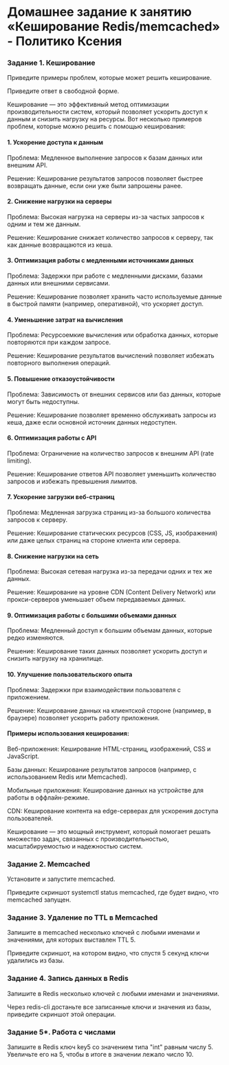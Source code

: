 # Домашнее задание к занятию «Кеширование Redis/memcached» - Политико Ксения


### Задание 1. Кеширование
Приведите примеры проблем, которые может решить кеширование.

Приведите ответ в свободной форме.

Кеширование — это эффективный метод оптимизации производительности систем, который позволяет ускорить доступ к данным и снизить нагрузку на ресурсы. Вот несколько примеров проблем, которые можно решить с помощью кеширования:

#### 1. Ускорение доступа к данным
Проблема: Медленное выполнение запросов к базам данных или внешним API.

Решение: Кеширование результатов запросов позволяет быстрее возвращать данные, если они уже были запрошены ранее.

#### 2. Снижение нагрузки на серверы
Проблема: Высокая нагрузка на серверы из-за частых запросов к одним и тем же данным.

Решение: Кеширование снижает количество запросов к серверу, так как данные возвращаются из кеша.

#### 3. Оптимизация работы с медленными источниками данных
Проблема: Задержки при работе с медленными дисками, базами данных или внешними сервисами.

Решение: Кеширование позволяет хранить часто используемые данные в быстрой памяти (например, оперативной), что ускоряет доступ.

#### 4. Уменьшение затрат на вычисления
Проблема: Ресурсоемкие вычисления или обработка данных, которые повторяются при каждом запросе.

Решение: Кеширование результатов вычислений позволяет избежать повторного выполнения операций.

#### 5. Повышение отказоустойчивости
Проблема: Зависимость от внешних сервисов или баз данных, которые могут быть недоступны.

Решение: Кеширование позволяет временно обслуживать запросы из кеша, даже если основной источник данных недоступен.

#### 6. Оптимизация работы с API
Проблема: Ограничение на количество запросов к внешним API (rate limiting).

Решение: Кеширование ответов API позволяет уменьшить количество запросов и избежать превышения лимитов.

#### 7. Ускорение загрузки веб-страниц
Проблема: Медленная загрузка страниц из-за большого количества запросов к серверу.

Решение: Кеширование статических ресурсов (CSS, JS, изображения) или даже целых страниц на стороне клиента или сервера.

#### 8. Снижение нагрузки на сеть
Проблема: Высокая сетевая нагрузка из-за передачи одних и тех же данных.

Решение: Кеширование на уровне CDN (Content Delivery Network) или прокси-серверов уменьшает объем передаваемых данных.

#### 9. Оптимизация работы с большими объемами данных
Проблема: Медленный доступ к большим объемам данных, которые редко изменяются.

Решение: Кеширование таких данных позволяет ускорить доступ и снизить нагрузку на хранилище.

#### 10. Улучшение пользовательского опыта
Проблема: Задержки при взаимодействии пользователя с приложением.

Решение: Кеширование данных на клиентской стороне (например, в браузере) позволяет ускорить работу приложения.

#### Примеры использования кеширования:
Веб-приложения: Кеширование HTML-страниц, изображений, CSS и JavaScript.

Базы данных: Кеширование результатов запросов (например, с использованием Redis или Memcached).

Мобильные приложения: Кеширование данных на устройстве для работы в оффлайн-режиме.

CDN: Кеширование контента на edge-серверах для ускорения доступа пользователей.

Кеширование — это мощный инструмент, который помогает решать множество задач, связанных с производительностью, масштабируемостью и надежностью систем.

### Задание 2. Memcached
Установите и запустите memcached.

Приведите скриншот systemctl status memcached, где будет видно, что memcached запущен.


### Задание 3. Удаление по TTL в Memcached
Запишите в memcached несколько ключей с любыми именами и значениями, для которых выставлен TTL 5.

Приведите скриншот, на котором видно, что спустя 5 секунд ключи удалились из базы.

### Задание 4. Запись данных в Redis
Запишите в Redis несколько ключей с любыми именами и значениями.

Через redis-cli достаньте все записанные ключи и значения из базы, приведите скриншот этой операции.

### Задание 5*. Работа с числами
Запишите в Redis ключ key5 со значением типа "int" равным числу 5. Увеличьте его на 5, чтобы в итоге в значении лежало число 10.
